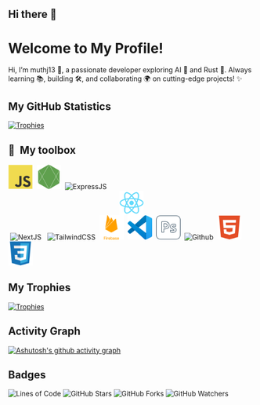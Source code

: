 ## Hi there 👋


# Welcome to My Profile!

Hi, I’m muthj13 👋, a passionate developer exploring AI 🤖 and Rust 🦀.
Always learning 📚, building 🛠️, and collaborating 🌍 on cutting-edge projects! ✨

## My GitHub Statistics

[![Trophies](https://github-profile-trophy.vercel.app/?username=altaccounteth&theme=onedark&column=3&no-bg=true&no-frame=true&margin-w=5)](https://github.com/ryo-ma/github-profile-trophy)

## 🧰 &nbsp;My toolbox

<img  src="https://raw.githubusercontent.com/devicons/devicon/1119b9f84c0290e0f0b38982099a2bd027a48bf1/icons/javascript/javascript-original.svg" alt="JavaScript" width="50" height="50"/> &nbsp;<img  src="https://raw.githubusercontent.com/devicons/devicon/1119b9f84c0290e0f0b38982099a2bd027a48bf1/icons/nodejs/nodejs-plain.svg" alt="NodeJS" width="50" height="50"/> &nbsp;<img  src="https://github.com/CyrisXD/CyrisXD/raw/master/assets/ExpressJS.png" alt="ExpressJS"/> &nbsp; <img  src="https://raw.githubusercontent.com/devicons/devicon/1119b9f84c0290e0f0b38982099a2bd027a48bf1/icons/react/react-original.svg" alt="ReactJS" width="50" height="50" style="margin:0 auto; display:block;"/> &nbsp;<img  src="https://github.com/CyrisXD/CyrisXD/raw/master/assets/NextJS.png" alt="NextJS"/> &nbsp; <img  src="https://github.com/CyrisXD/CyrisXD/raw/master/assets/TailwindCSS.png" alt="TailwindCSS"/> &nbsp;<img src="https://raw.githubusercontent.com/devicons/devicon/1119b9f84c0290e0f0b38982099a2bd027a48bf1/icons/firebase/firebase-plain-wordmark.svg" alt="Firebase" width="50" height="50"/> &nbsp;<img  src="https://raw.githubusercontent.com/devicons/devicon/1119b9f84c0290e0f0b38982099a2bd027a48bf1/icons/vscode/vscode-original.svg" alt="VSCode" width="50" height="50"/> &nbsp;<img  src="https://raw.githubusercontent.com/devicons/devicon/1119b9f84c0290e0f0b38982099a2bd027a48bf1/icons/photoshop/photoshop-line.svg" alt="Photoshop" width="50" height="50"/> &nbsp;<img  src="https://github.com/CyrisXD/CyrisXD/raw/master/assets/Github.png" alt="Github"/> &nbsp;<img  src="https://raw.githubusercontent.com/devicons/devicon/1119b9f84c0290e0f0b38982099a2bd027a48bf1/icons/html5/html5-plain.svg" alt="HTML5" width="50" height="50"/> &nbsp;<img  src="https://raw.githubusercontent.com/devicons/devicon/1119b9f84c0290e0f0b38982099a2bd027a48bf1/icons/css3/css3-original.svg" alt="CSS3" width="50" height="50"/>


## My Trophies

[![Trophies](https://github-profile-trophy.vercel.app/?username=altaccounteth&theme=onedark)](https://github.com/ryo-ma/github-profile-trophy)

## Activity Graph
[![Ashutosh's github activity graph](https://github-readme-activity-graph.vercel.app/graph?username=altaccounteth&theme=github-compact&days=40&from=2024-05-05&grid=true&radius=16&to=2024-07-07)](https://github.com/ashutosh00710/github-readme-activity-graph)

## Badges

![Lines of Code](https://img.shields.io/badge/Lines%20of%20Code-1.2M-brightgreen?style=for-the-badge&logo=codefactor&logoColor=white&shape=round)
![GitHub Stars](https://img.shields.io/badge/GitHub%20Stars-10-yellow?style=for-the-badge&logo=github&logoColor=white&shape=round)
![GitHub Forks](https://img.shields.io/badge/GitHub%20Forks-5-blue?style=for-the-badge&logo=github&logoColor=white&shape=round)
![GitHub Watchers](https://img.shields.io/badge/GitHub%20Watchers-2-red?style=for-the-badge&logo=github&logoColor=white&shape=round)
